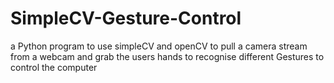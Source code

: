 # SimpleCV-Gesture-Control
a Python program to use simpleCV and openCV to pull a camera stream from a webcam and grab the users hands to recognise different Gestures to control the computer
